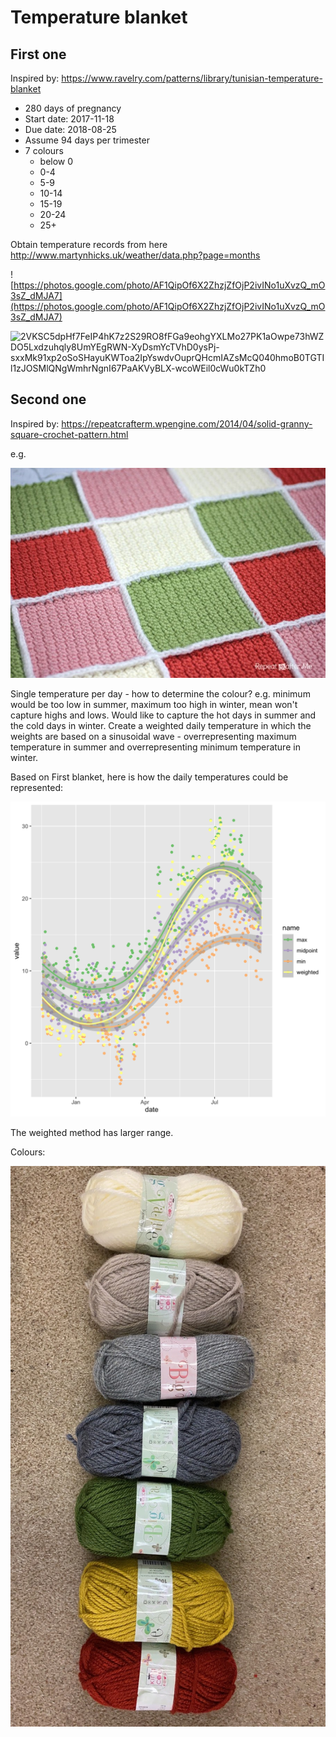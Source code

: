 # Temperature blanket

## First one

Inspired by: https://www.ravelry.com/patterns/library/tunisian-temperature-blanket

- 280 days of pregnancy
- Start date: 2017-11-18
- Due date: 2018-08-25
- Assume 94 days per trimester
- 7 colours
    - below 0
    - 0-4
    - 5-9
    - 10-14
    - 15-19
    - 20-24
    - 25+

Obtain temperature records from here  http://www.martynhicks.uk/weather/data.php?page=months

![https://photos.google.com/photo/AF1QipOf6X2ZhzjZfOjP2ivINo1uXvzQ_mO3sZ_dMJA7](https://photos.google.com/photo/AF1QipOf6X2ZhzjZfOjP2ivINo1uXvzQ_mO3sZ_dMJA7)

![2VKSC5dpHf7FeIP4hK7z2S29RO8fFGa9eohgYXLMo27PK1aOwpe73hWZDO5Lxdzuhqly8UmYEgRWN-XyDsmYcTVhD0ysPj-sxxMk91xp2oSoSHayuKWToa2IpYswdvOuprQHcmIAZsMcQ040hmoB0TGTIl1zJOSMlQNgWmhrNgnI67PaAKVyBLX-wcoWEil0cWu0kTZh0](docs/https://photos.google.com/photo/AF1QipOf6X2ZhzjZfOjP2ivINo1uXvzQ_mO3sZ_dMJA7.jpg)

## Second one

Inspired by: https://repeatcrafterm.wpengine.com/2014/04/solid-granny-square-crochet-pattern.html

e.g.

![pic](docs/GrannySquare_Join12-728x485.jpg)

Single temperature per day - how to determine the colour? e.g. minimum would be too low in summer, maximum too high in winter, mean won't capture highs and lows. Would like to capture the hot days in summer and the cold days in winter. Create a weighted daily temperature in which the weights are based on a sinusoidal wave - overrepresenting maximum temperature in summer and overrepresenting minimum temperature in winter.

Based on First blanket, here is how the daily temperatures could be represented:

![pic](docs/sinusoidal_wave.png)

The weighted method has larger range.

Colours:

![](docs/KK5kvYnYZ2mW_OS8bsqN_eFpbEaAqak9UeSFSPT_euuQkpN0O-hOuauQ1_zB-pG-d4otVBewkyV3PBbqOT9hzw7UfK4LQYv3Z0djNrapAObwNPmSSKLeEiw11rlwRueoEgQVY1dwQkA0bGBLSEi9jQFNBgkWmY-uYsGW7-K1peXz_mzHRiz6vSXhpjGI2ykVwWYiWI2IP.jpg)

